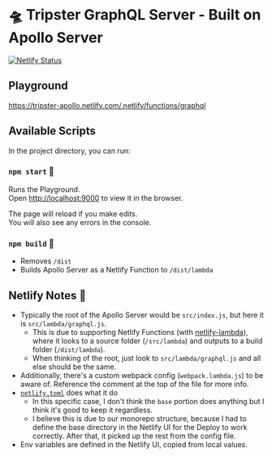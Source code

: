# 🛸 Tripster GraphQL Server - Built on Apollo Server

[![Netlify Status](https://api.netlify.com/api/v1/badges/a7266ccb-530f-4332-8b68-696da32d30be/deploy-status)](https://app.netlify.com/sites/tripster-apollo/deploys)

## Playground

https://tripster-apollo.netlify.com/.netlify/functions/graphql

## Available Scripts

In the project directory, you can run:

### `npm start` 🚀

Runs the Playground.<br />
Open [http://localhost:9000](http://localhost:9000) to view it in the browser.

The page will reload if you make edits.<br />
You will also see any errors in the console.

### `npm build` 🤖

- Removes `/dist`
- Builds Apollo Server as a Netlify Function to `/dist/lambda`

## Netlify Notes 📓

- Typically the root of the Apollo Server would be `src/index.js`, but here it is `src/lambda/graphql.js`.
  - This is due to supporting Netlify Functions (with [netlify-lambda](https://github.com/netlify/netlify-lambda)), where it looks to a source folder (`/src/lambda`) and outputs to a build folder (`/dist/lambda`).
  - When thinking of the root, just look to `src/lambda/graphql.js` and all else should be the same.
- Additionally, there's a custom webpack config (`webpack.lambda.js`) to be aware of. Reference the comment at the top of the file for more info.
- [`netlify.toml`](https://docs.netlify.com/configure-builds/file-based-configuration/) does what it do
  - In this specific case, I don't think the `base` portion does anything but I think it's good to keep it regardless.
  - I believe this is due to our monorepo structure, because I had to define the base directory in the Netlify UI for the Deploy to work correctly. After that, it picked up the rest from the config file.
- Env variables are defined in the Netlify UI, copied from local values.
